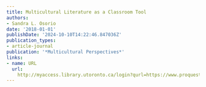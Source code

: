 ```yaml
---
title: Multicultural Literature as a Classroom Tool
authors:
- Sandra L. Osorio
date: '2018-01-01'
publishDate: '2024-10-10T14:22:46.847036Z'
publication_types:
- article-journal
publication: '*Multicultural Perspectives*'
links:
- name: URL
  url: 
    http://myaccess.library.utoronto.ca/login?qurl=https://www.proquest.com/docview/2024003586?accountid=14771&bdid=38382&_bd=jQqLgp%2F21EEA8sFEZiyPJSFmfok%3D
---
```

